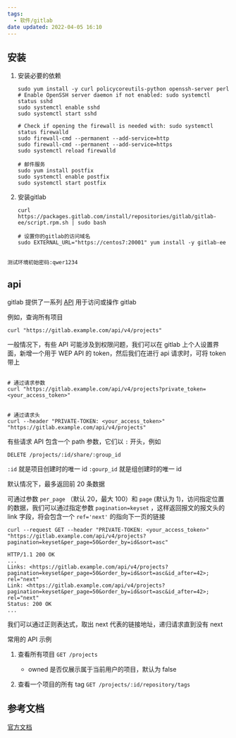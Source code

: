```yaml
---
tags:
  - 软件/gitlab
date updated: 2022-04-05 16:10
---
```


## 安装

1. 安装必要的依赖

   ```shell
   sudo yum install -y curl policycoreutils-python openssh-server perl
   # Enable OpenSSH server daemon if not enabled: sudo systemctl status sshd
   sudo systemctl enable sshd
   sudo systemctl start sshd

   # Check if opening the firewall is needed with: sudo systemctl status firewalld
   sudo firewall-cmd --permanent --add-service=http
   sudo firewall-cmd --permanent --add-service=https
   sudo systemctl reload firewalld

   ```

   ```shell
   # 邮件服务
   sudo yum install postfix
   sudo systemctl enable postfix
   sudo systemctl start postfix
   ```

2. 安装gitlab

   ```shell
   curl https://packages.gitlab.com/install/repositories/gitlab/gitlab-ee/script.rpm.sh | sudo bash
   ```

   ```shell
   # 设置你的gitlab的访问域名
   sudo EXTERNAL_URL="https://centos7:20001" yum install -y gitlab-ee
   ```

```ad-info

测试环境初始密码:qwer1234
```

## api

gitlab 提供了一系列 [API](https://docs.gitlab.com/ee/api/) 用于访问或操作 gitlab

例如，查询所有项目

```shell
curl "https://gitlab.example.com/api/v4/projects"
```

一般情况下，有些 API 可能涉及到权限问题，我们可以在 gitlab 上个人设置界面，新增一个用于 WEP API 的 token，然后我们在进行 api 请求时，可将 token 带上

```shell

# 通过请求参数
curl "https://gitlab.example.com/api/v4/projects?private_token=<your_access_token>"


# 通过请求头
curl --header "PRIVATE-TOKEN: <your_access_token>" "https://gitlab.example.com/api/v4/projects"
```

有些请求 API 包含一个 path 参数，它们以 `:` 开头，例如

```shell
DELETE /projects/:id/share/:group_id
```

`:id` 就是项目创建时的唯一 id
`:gourp_id` 就是组创建时的唯一 id

默认情况下，最多返回前 20 条数据

可通过参数 `per_page` （默认 20，最大 100）和 `page` (默认为 1)，访问指定位置的数据，我们可以通过指定参数 `pagination=keyset` ，这样返回报文的报文头的 link 字段，将会包含一个 `ref='next'` 的指向下一页的链接

```shell
curl --request GET --header "PRIVATE-TOKEN: <your_access_token>" "https://gitlab.example.com/api/v4/projects?pagination=keyset&per_page=50&order_by=id&sort=asc"

HTTP/1.1 200 OK
...
Links: <https://gitlab.example.com/api/v4/projects?pagination=keyset&per_page=50&order_by=id&sort=asc&id_after=42>; rel="next"
Link: <https://gitlab.example.com/api/v4/projects?pagination=keyset&per_page=50&order_by=id&sort=asc&id_after=42>; rel="next"
Status: 200 OK
...
```

我们可以通过正则表达式，取出 next 代表的链接地址，递归请求直到没有 next

常用的 API 示例

1. 查看所有项目 `GET /projects`

   - owned 是否仅展示属于当前用户的项目，默认为 false

2. 查看一个项目的所有 tag `GET /projects/:id/repository/tags`

## 参考文档

[官方文档](https://about.gitlab.com/install/#centos-7)

